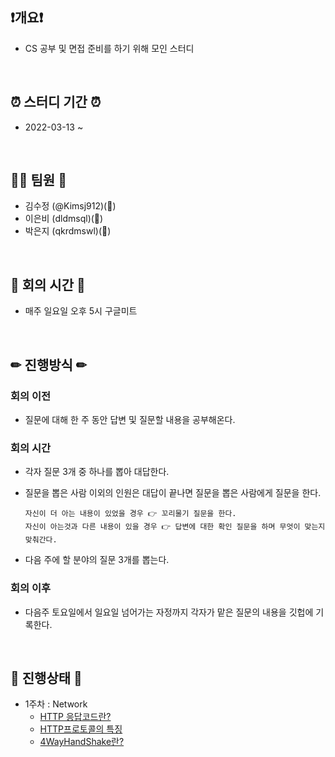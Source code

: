 ## ❗개요❗
- CS 공부 및 면접 준비를 하기 위해 모인 스터디 
<br>

## ⏰ 스터디 기간 ⏰
- 2022-03-13 ~ 
<br>

## 🙋‍♂️ 팀원 🙋‍
  - 김수정 (@Kimsj912)(🐯)
  - 이은비 (dldmsql)(🐣)
  - 박은지 (qkrdmswl)(🐰)
<br>

## 💬 회의 시간 💬
- 매주 일요일 오후 5시 구글미트
<br>

## ✏ 진행방식 ✏
 ### 회의 이전
  - 질문에 대해 한 주 동안 답변 및 질문할 내용을 공부해온다.

 ### 회의 시간
  - 각자 질문 3개 중 하나를 뽑아 대답한다. 
  - 질문을 뽑은 사람 이외의 인원은 대답이 끝나면 질문을 뽑은 사람에게 질문을 한다.
  
      ```
      자신이 더 아는 내용이 있었을 경우 👉 꼬리물기 질문을 한다.
      자신이 아는것과 다른 내용이 있을 경우 👉 답변에 대한 확인 질문을 하며 무엇이 맞는지 맞춰간다.
      ```
  - 다음 주에 할 분야의 질문 3개를 뽑는다. 
    
 ### 회의 이후
  - 다음주 토요일에서 일요일 넘어가는 자정까지 각자가 맡은 질문의 내용을 깃헙에 기록한다.
<br>

## 📌 진행상태 📌 
  - 1주차 : Network
    - [HTTP 응답코드란?](https://github.com/Kimsj912/CSStudy/blob/main/Network/HTTP%20%EC%9D%91%EB%8B%B5%EC%BD%94%EB%93%9C%EB%9E%80.md)    
    - [HTTP프로토콜의 특징](https://github.com/Kimsj912/CSStudy/blob/main/Network/HTTP%ED%94%84%EB%A1%9C%ED%86%A0%EC%BD%9C%EC%9D%98%20%ED%8A%B9%EC%A7%95.md)
    - [4WayHandShake란?](https://github.com/Kimsj912/CSStudy/blob/main/Network/4WayHandShake%EB%9E%80.md)
